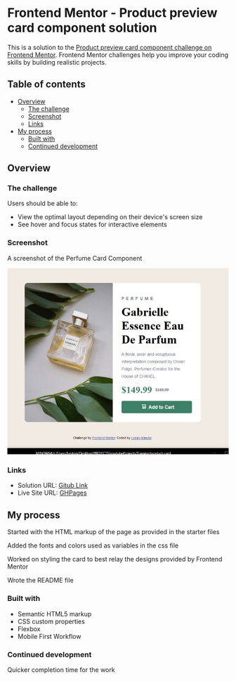 # Frontend Mentor - Product preview card component solution

This is a solution to the [Product preview card component challenge on Frontend Mentor](https://www.frontendmentor.io/challenges/product-preview-card-component-GO7UmttRfa). Frontend Mentor challenges help you improve your coding skills by building realistic projects.

## Table of contents

- [Overview](#overview)
  - [The challenge](#the-challenge)
  - [Screenshot](#screenshot)
  - [Links](#links)
- [My process](#my-process)
  - [Built with](#built-with)
  - [Continued development](#continued-development)

## Overview

### The challenge

Users should be able to:

- View the optimal layout depending on their device's screen size
- See hover and focus states for interactive elements

### Screenshot

A screenshot of the Perfume Card Component

![](./images/screenshot.jpg)

### Links

- Solution URL: [Gitub Link](https://github.com/issagoodlifeInc/product-preview-card.git)
- Live Site URL: [GHPages](https://issagoodlifeinc.github.io/product-preview-card/)

## My process

Started with the HTML markup of the page as provided in the starter files

Added the fonts and colors used as variables in the css file

Worked on styling the card to best relay the designs provided by Frontend Mentor

Wrote the README file

### Built with

- Semantic HTML5 markup
- CSS custom properties
- Flexbox
- Mobile First Workflow

### Continued development

Quicker completion time for the work
